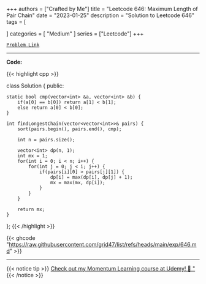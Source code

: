 
+++
authors = ["Crafted by Me"]
title = "Leetcode 646: Maximum Length of Pair Chain"
date = "2023-01-25"
description = "Solution to Leetcode 646"
tags = [
    
]
categories = [
    "Medium"
]
series = ["Leetcode"]
+++



[`Problem Link`](https://leetcode.com/problems/maximum-length-of-pair-chain/description/)

---

**Code:**

{{< highlight cpp >}}

class Solution {
public:

    static bool cmp(vector<int> &a, vector<int> &b) {
        if(a[0] == b[0]) return a[1] < b[1];
        else return a[0] < b[0];
    }

    int findLongestChain(vector<vector<int>>& pairs) {
        sort(pairs.begin(), pairs.end(), cmp);
        
        int n = pairs.size();
        
        vector<int> dp(n, 1);
        int mx = 1;
        for(int i = 0; i < n; i++) {
            for(int j = 0; j < i; j++) {
                if(pairs[i][0] > pairs[j][1]) {
                    dp[i] = max(dp[i], dp[j] + 1);
                    mx = max(mx, dp[i]);
                }
            }
        }
        
        return mx;
    }
};
{{< /highlight >}}

{{< ghcode "https://raw.githubusercontent.com/grid47/list/refs/heads/main/exp/646.md" >}}

---



{{< notice tip >}}
[Check out my Momentum Learning course at Udemy! 🚀 "](https://www.udemy.com/course/blind-75-the-data-structures-and-algorithms-essentials/)
{{< /notice >}}

